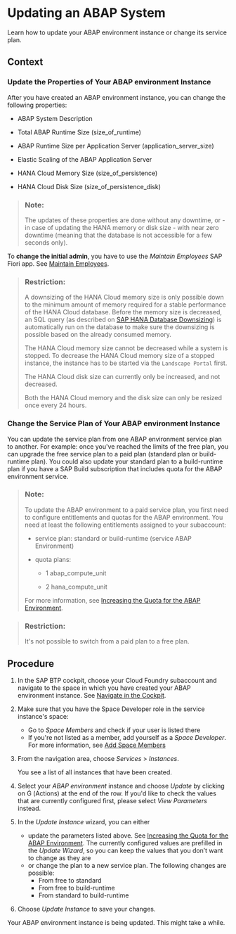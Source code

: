<!-- loio7890ffa8a7274ac1852b37ede5b773d1 -->

<link rel="stylesheet" type="text/css" href="../css/sap-icons.css"/>

# Updating an ABAP System

Learn how to update your ABAP environment instance or change its service plan.



## Context



### Update the Properties of Your ABAP environment Instance

After you have created an ABAP environment instance, you can change the following properties:

-   ABAP System Description

-   Total ABAP Runtime Size \(size\_of\_runtime\)

-   ABAP Runtime Size per Application Server \(application\_server\_size\)

-   Elastic Scaling of the ABAP Application Server

-   HANA Cloud Memory Size \(size\_of\_persistence\)

-   HANA Cloud Disk Size \(size\_of\_persistence\_disk\)


> ### Note:  
> The updates of these properties are done without any downtime, or - in case of updating the HANA memory or disk size - with near zero downtime \(meaning that the database is not accessible for a few seconds only\).

To **change the initial admin**, you have to use the *Maintain Employees* SAP Fiori app. See [Maintain Employees](../50-administration-and-ops/maintain-employees-e882b0f.md).

> ### Restriction:  
> A downsizing of the HANA Cloud memory size is only possible down to the minimum amount of memory required for a stable performance of the HANA Cloud database. Before the memory size is decreased, an SQL query \(as described on [SAP HANA Database Downsizing](https://help.sap.com/docs/hana-cloud/sap-hana-cloud-administration-guide/sap-hana-database-downsizing)\) is automatically run on the database to make sure the downsizing is possible based on the already consumed memory.
> 
> The HANA Cloud memory size cannot be decreased while a system is stopped. To decrease the HANA Cloud memory size of a stopped instance, the instance has to be started via the `Landscape Portal` first.
> 
> The HANA Cloud disk size can currently only be increased, and not decreased.
> 
> Both the HANA Cloud memory and the disk size can only be resized once every 24 hours.



### Change the Service Plan of Your ABAP environment Instance

You can update the service plan from one ABAP environment service plan to another. For example: once you've reached the limits of the free plan, you can upgrade the free service plan to a paid plan \(standard plan or build-runtime plan\). You could also update your standard plan to a build-runtime plan if you have a SAP Build subscription that includes quota for the ABAP environment service.

> ### Note:  
> To update the ABAP environment to a paid service plan, you first need to configure entitlements and quotas for the ABAP environment. You need at least the following entitlements assigned to your subaccount:
> 
> -   service plan: standard or build-runtime \(service ABAP Environment\)
> 
> -   quota plans:
> 
>     -   1 abap\_compute\_unit
> 
>     -   2 hana\_compute\_unit
> 
> 
> 
> For more information, see [Increasing the Quota for the ABAP Environment](increasing-the-quota-for-the-abap-environment-c40cb18.md).

> ### Restriction:  
> It's not possible to switch from a paid plan to a free plan.



## Procedure

1.  In the SAP BTP cockpit, choose your Cloud Foundry subaccount and navigate to the space in which you have created your ABAP environment instance. See [Navigate in the Cockpit](https://help.sap.com/products/BTP/65de2977205c403bbc107264b8eccf4b/0874895f1f78459f9517da55a11ffebd.html).
2.  Make sure that you have the Space Developer role in the service instance's space:
    -   Go to *Space Members* and check if your user is listed there
    -   If you're not listed as a member, add yourself as a *Space Developer*. For more information, see [Add Space Members](https://help.sap.com/docs/btp/sap-business-technology-platform/add-space-members-using-cockpit?version=Cloud)

3.  From the navigation area, choose *Services* \> *Instances*.

    You see a list of all instances that have been created.

4.  Select your *ABAP environment* instance and choose *Update* by clicking on <span class="SAP-icons-V5"></span> \(Actions\) at the end of the row. If you'd like to check the values that are currently configured first, please select *View Parameters* instead.
5.  In the *Update Instance* wizard, you can either
    -   update the parameters listed above. See [Increasing the Quota for the ABAP Environment](increasing-the-quota-for-the-abap-environment-c40cb18.md). The currently configured values are prefilled in the *Update Wizard*, so you can keep the values that you don’t want to change as they are
    -   or change the plan to a new service plan. The following changes are possible:
        -   From free to standard
        -   From free to build-runtime
        -   From standard to build-runtime


6.  Choose *Update Instance* to save your changes.



Your ABAP environment instance is being updated. This might take a while.

